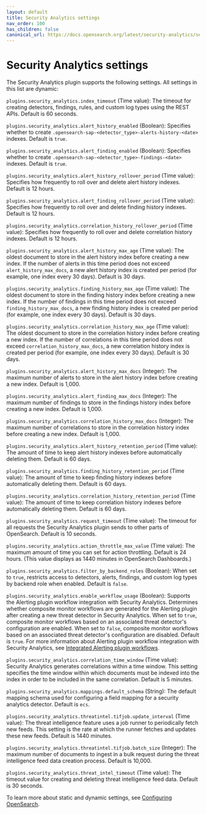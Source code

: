 ```yaml
---
layout: default
title: Security Analytics settings
nav_order: 100
has_children: false
canonical_url: https://docs.opensearch.org/latest/security-analytics/settings/
---
```


# Security Analytics settings

The Security Analytics plugin supports the following settings. All settings in this list are dynamic:

`plugins.security_analytics.index_timeout` (Time value): The timeout for creating detectors, findings, rules, and custom log types using the REST APIs. Default is 60 seconds.

`plugins.security_analytics.alert_history_enabled` (Boolean): Specifies whether to create `.opensearch-sap-<detector_type>-alerts-history-<date>` indexes. Default is `true`.

`plugins.security_analytics.alert_finding_enabled` (Boolean): Specifies whether to create `.opensearch-sap-<detector_type>-findings-<date>` indexes. Default is `true`.

`plugins.security_analytics.alert_history_rollover_period` (Time value): Specifies how frequently to roll over and delete alert history indexes. Default is 12 hours.

`plugins.security_analytics.alert_finding_rollover_period` (Time value): Specifies how frequently to roll over and delete finding history indexes. Default is 12 hours.

`plugins.security_analytics.correlation_history_rollover_period` (Time value): Specifies how frequently to roll over and delete correlation history indexes. Default is 12 hours.

`plugins.security_analytics.alert_history_max_age` (Time value): The oldest document to store in the alert history index before creating a new index. If the number of alerts in this time period does not exceed `alert_history_max_docs`, a new alert history index is created per period (for example, one index every 30 days). Default is 30 days.

`plugins.security_analytics.finding_history_max_age` (Time value): The oldest document to store in the finding history index before creating a new index. If the number of findings in this time period does not exceed `finding_history_max_docs`, a new finding history index is created per period (for example, one index every 30 days). Default is 30 days.

`plugins.security_analytics.correlation_history_max_age` (Time value): The oldest document to store in the correlation history index before creating a new index. If the number of correlations in this time period does not exceed `correlation_history_max_docs`, a new correlation history index is created per period (for example, one index every 30 days). Default is 30 days.

`plugins.security_analytics.alert_history_max_docs` (Integer): The maximum number of alerts to store in the alert history index before creating a new index. Default is 1,000.

`plugins.security_analytics.alert_finding_max_docs` (Integer): The maximum number of findings to store in the findings history index before creating a new index. Default is 1,000.

`plugins.security_analytics.correlation_history_max_docs` (Integer): The maximum number of correlations to store in the correlation history index before creating a new index. Default is 1,000.

`plugins.security_analytics.alert_history_retention_period` (Time value): The amount of time to keep alert history indexes before automatically deleting them. Default is 60 days.

`plugins.security_analytics.finding_history_retention_period` (Time value): The amount of time to keep finding history indexes before automatically deleting them. Default is 60 days.

`plugins.security_analytics.correlation_history_retention_period` (Time value): The amount of time to keep correlation history indexes before automatically deleting them. Default is 60 days.

`plugins.security_analytics.request_timeout` (Time value): The timeout for all requests the Security Analytics plugin sends to other parts of OpenSearch. Default is 10 seconds.

`plugins.security_analytics.action_throttle_max_value` (Time value): The maximum amount of time you can set for action throttling. Default is 24 hours. (This value displays as 1440 minutes in OpenSearch Dashboards.)

`plugins.security_analytics.filter_by_backend_roles` (Boolean): When set to `true`, restricts access to detectors, alerts, findings, and custom log types by backend role when enabled. Default is `false`.

`plugins.security_analytics.enable_workflow_usage` (Boolean): Supports the Alerting plugin workflow integration with Security Analytics. Determines whether composite monitor workflows are generated for the Alerting plugin after creating a new threat detector in Security Analytics. When set to `true`, composite monitor workflows based on an associated threat detector's configuration are enabled. When set to `false`, composite monitor workflows based on an associated threat detector's configuration are disabled. Default is `true`. For more information about Alerting plugin workflow integration with Security Analytics, see [Integrated Alerting plugin workflows]({{site.url}}{{site.baseurl}}/security-analytics/sec-analytics-config/detectors-config/#integrated-alerting-plugin-workflows). 

`plugins.security_analytics.correlation_time_window` (Time value): Security Analytics generates correlations within a time window. This setting specifies the time window within which documents must be indexed into the index in order to be included in the same correlation. Default is 5 minutes.

`plugins.security_analytics.mappings.default_schema` (String): The default mapping schema used for configuring a field mapping for a security analytics detector. Default is `ecs`.

`plugins.security_analytics.threatintel.tifjob.update_interval` (Time value): The threat intelligence feature uses a job runner to periodically fetch new feeds. This setting is the rate at which the runner fetches and updates these new feeds. Default is 1440 minutes.

`plugins.security_analytics.threatintel.tifjob.batch_size` (Integer): The maximum number of documents to ingest in a bulk request during the threat intelligence feed data creation process. Default is 10,000.

`plugins.security_analytics.threat_intel_timeout` (Time value): The timeout value for creating and deleting threat intelligence feed data. Default is 30 seconds.

To learn more about static and dynamic settings, see [Configuring OpenSearch]({{site.url}}{{site.baseurl}}/install-and-configure/configuring-opensearch/index/).